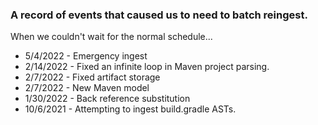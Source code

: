 ### A record of events that caused us to need to batch reingest.

When we couldn't wait for the normal schedule...

* 5/4/2022 - Emergency ingest
* 2/14/2022 - Fixed an infinite loop in Maven project parsing.
* 2/7/2022 - Fixed artifact storage
* 2/7/2022 - New Maven model
* 1/30/2022 - Back reference substitution
* 10/6/2021 - Attempting to ingest build.gradle ASTs.
